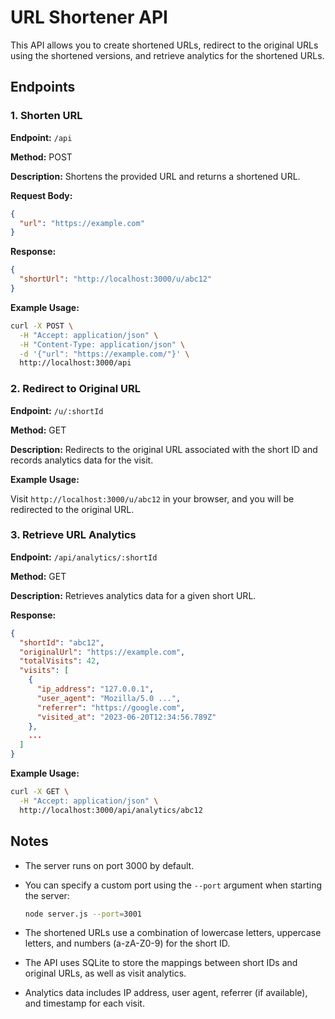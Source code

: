 # URL Shortener API

This API allows you to create shortened URLs, redirect to the original URLs using the shortened versions, and retrieve analytics for the shortened URLs.

## Endpoints

### 1. Shorten URL

**Endpoint:** `/api`

**Method:** POST

**Description:** Shortens the provided URL and returns a shortened URL.

**Request Body:**

```json
{
  "url": "https://example.com"
}
```

**Response:**

```json
{
  "shortUrl": "http://localhost:3000/u/abc12"
}
```

**Example Usage:**

```sh
curl -X POST \
  -H "Accept: application/json" \
  -H "Content-Type: application/json" \
  -d '{"url": "https://example.com/"}' \
  http://localhost:3000/api
```

### 2. Redirect to Original URL

**Endpoint:** `/u/:shortId`

**Method:** GET

**Description:** Redirects to the original URL associated with the short ID and records analytics data for the visit.

**Example Usage:**

Visit `http://localhost:3000/u/abc12` in your browser, and you will be redirected to the original URL.

### 3. Retrieve URL Analytics

**Endpoint:** `/api/analytics/:shortId`

**Method:** GET

**Description:** Retrieves analytics data for a given short URL.

**Response:**

```json
{
  "shortId": "abc12",
  "originalUrl": "https://example.com",
  "totalVisits": 42,
  "visits": [
    {
      "ip_address": "127.0.0.1",
      "user_agent": "Mozilla/5.0 ...",
      "referrer": "https://google.com",
      "visited_at": "2023-06-20T12:34:56.789Z"
    },
    ...
  ]
}
```

**Example Usage:**

```sh
curl -X GET \
  -H "Accept: application/json" \
  http://localhost:3000/api/analytics/abc12
```

## Notes

- The server runs on port 3000 by default.
- You can specify a custom port using the `--port` argument when starting the server:

  ```sh
  node server.js --port=3001
  ```

- The shortened URLs use a combination of lowercase letters, uppercase letters, and numbers (a-zA-Z0-9) for the short ID.
- The API uses SQLite to store the mappings between short IDs and original URLs, as well as visit analytics.
- Analytics data includes IP address, user agent, referrer (if available), and timestamp for each visit.